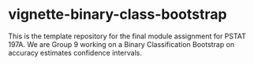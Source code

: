 # vignette-binary-class-bootstrap
This is the template repository for the final module assignment for PSTAT 197A. We are Group 9 working on a Binary Classification Bootstrap on accuracy estimates confidence intervals. 

